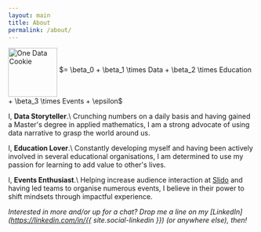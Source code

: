 ```yaml
---
layout: main
title: About
permalink: /about/
---
```


<img src="/assets/img/{{ site.author-img }}" alt="One Data Cookie" style="width:100px" align="middle" />
$= \beta_0 + \beta_1 \times Data + \beta_2 \times Education + \beta_3 \times Events + \epsilon$

I, **Data Storyteller**.\\
Crunching numbers on a daily basis and having gained a Master's degree in applied mathematics, I am a strong advocate of using data narrative to grasp the world around us.

I, **Education Lover**.\\
Constantly developing myself and having been actively involved in several educational organisations, I am determined to use my passion for learning to add value to other's lives.

I, **Events Enthusiast**.\\
Helping increase audience interaction at [Slido](https://www.slido.com/) and having led teams to organise numerous events, I believe in their power to shift mindsets through impactful experience.

*Interested in more and/or up for a chat? Drop me a line on my [LinkedIn](https://linkedin.com/in/{{ site.social-linkedin }}) (or anywhere else), then!*